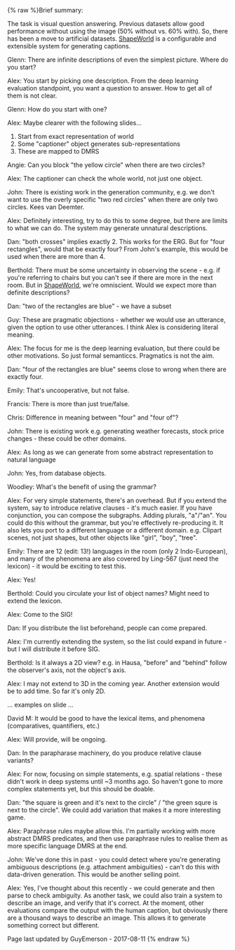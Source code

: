 {% raw %}Brief summary:

The task is visual question answering. Previous datasets allow good
performance without using the image (50% without vs. 60% with). So,
there has been a move to artificial datasets.
[ShapeWorld](../MultilingualShapeworld) is a configurable and extensible
system for generating captions.

Glenn: There are infinite descriptions of even the simplest picture.
Where do you start?

Alex: You start by picking one description. From the deep learning
evaluation standpoint, you want a question to answer. How to get all of
them is not clear.

Glenn: How do you start with one?

Alex: Maybe clearer with the following slides...

1. Start from exact representation of world
2. Some "captioner" object generates sub-representations
3. These are mapped to DMRS

Angie: Can you block "the yellow circle" when there are two circles?

Alex: The captioner can check the whole world, not just one object.

John: There is existing work in the generation community, e.g. we don't
want to use the overly specific "two red circles" when there are only
two circles. Kees van Deemter.

Alex: Definitely interesting, try to do this to some degree, but there
are limits to what we can do. The system may generate unnatural
descriptions.

Dan: "both crosses" implies exactly 2. This works for the ERG. But for
"four rectangles", would that be exactly four? From John's example, this
would be used when there are more than 4.

Berthold: There must be some uncertainty in observing the scene - e.g.
if you're referring to chairs but you can't see if there are more in the
next room. But in [ShapeWorld](/ShapeWorld), we're omniscient. Would we
expect more than definite descriptions?

Dan: "two of the rectangles are blue" - we have a subset

Guy: These are pragmatic objections - whether we would use an utterance,
given the option to use other utterances. I think Alex is considering
literal meaning.

Alex: The focus for me is the deep learning evaluation, but there could
be other motivations. So just formal semanticcs. Pragmatics is not the
aim.

Dan: "four of the rectangles are blue" seems close to wrong when there
are exactly four.

Emily: That's uncooperative, but not false.

Francis: There is more than just true/false.

Chris: Difference in meaning between "four" and "four of"?

John: There is existing work e.g. generating weather forecasts, stock
price changes - these could be other domains.

Alex: As long as we can generate from some abstract representation to
natural language

John: Yes, from database objects.

Woodley: What's the benefit of using the grammar?

Alex: For very simple statements, there's an overhead. But if you extend
the system, say to introduce relative clauses - it's much easier. If you
have conjunction, you can compose the subgraphs. Adding plurals,
"a"/"an". You could do this without the grammar, but you're effectively
re-producing it. It also lets you port to a different language or a
different domain. e.g. Clipart scenes, not just shapes, but other
objects like "girl", "boy", "tree".

Emily: There are 12 (edit: 13!) languages in the room (only 2
Indo-European), and many of the phenomena are also covered by Ling-567
(just need the lexicon) - it would be exciting to test this.

Alex: Yes!

Berthold: Could you circulate your list of object names? Might need to
extend the lexicon.

Alex: Come to the SIG!

Dan: If you distribute the list beforehand, people can come prepared.

Alex: I'm currently extending the system, so the list could expand in
future - but I will distribute it before SIG.

Berthold: Is it always a 2D view? e.g. in Hausa, "before" and "behind"
follow the observer's axis, not the object's axis.

Alex: I may not extend to 3D in the coming year. Another extension would
be to add time. So far it's only 2D.

... examples on slide ...

David M: It would be good to have the lexical items, and phenomena
(comparatives, quantifiers, etc.)

Alex: Will provide, will be ongoing.

Dan: In the parapharase machinery, do you produce relative clause
variants?

Alex: For now, focusing on simple statements, e.g. spatial relations -
these didn't work in deep systems until \~3 months ago. So haven't gone
to more complex statements yet, but this should be doable.

Dan: "the square is green and it's next to the circle" / "the green
squre is next to the circle". We could add variation that makes it a
more interesting game.

Alex: Paraphrase rules maybe allow this. I'm partially working with more
abstract DMRS predicates, and then use paraphrase rules to realise them
as more specific language DMRS at the end.

John: We've done this in past - you could detect where you're generating
ambiguous descriptions (e.g. attachment ambiguities) - can't do this
with data-driven generation. This would be another selling point.

Alex: Yes, I've thought about this recently - we could generate and then
parse to check ambiguity. As another task, we could also train a system
to describe an image, and verify that it's correct. At the moment, other
evaluations compare the output with the human caption, but obviously
there are a thousand ways to describe an image. This allows it to
generate something correct but different.

Page last updated by GuyEmerson - 2017-08-11
{% endraw %}